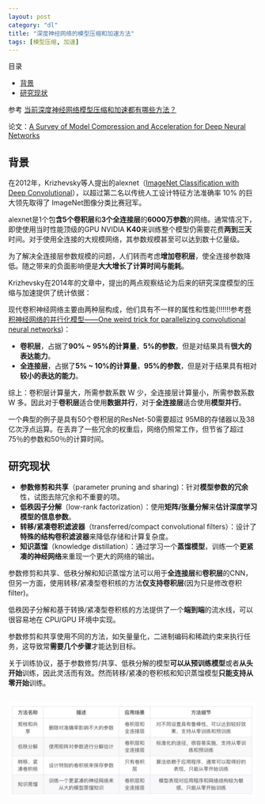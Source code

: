 ```yaml
---
layout: post
category: "dl"
title: "深度神经网络的模型压缩和加速方法"
tags: [模型压缩, 加速]
---
```


目录

<!-- TOC -->

- [背景](#背景)
- [研究现状](#研究现状)

<!-- /TOC -->

参考 [当前深度神经网络模型压缩和加速都有哪些方法？](https://mp.weixin.qq.com/s?__biz=MzIwMTc4ODE0Mw==&mid=2247488630&idx=1&sn=894b06c31b37ccdad3e9bfdd7323a33f&chksm=96e9cbf6a19e42e0c666d6727430a39fe4e09db047c3cfc0465a34923b87a36dfbe7585fe339&mpshare=1&scene=1&srcid=0424GVwdeHItD7HnyFTeDqEK&pass_ticket=ELDwWNrhj5p4OHcAdT%2BpNCVXGsuewWdPEQ9M8Z%2BwtE9PmYD%2Bq%2FrOC6%2BTyLhZIu%2Bd#rd)

论文：[A Survey of Model Compression and Acceleration for Deep Neural Networks](https://arxiv.org/pdf/1710.09282.pdf)

## 背景

在2012年，Krizhevsky等人提出的alexnet（[ImageNet Classification with Deep Convolutional](https://papers.nips.cc/paper/4824-imagenet-classification-with-deep-convolutional-neural-networks.pdf)），以超过第二名以传统人工设计特征方法准确率 10% 的巨大领先取得了 ImageNet图像分类比赛冠军。

alexnet是1个包**含5个卷积层**和**3个全连接层**的**6000万参数**的网络。通常情况下，即使使用当时性能顶级的GPU NVIDIA **K40**来训练整个模型仍需要花费**两到三天**时间。对于使用全连接的大规模网络，其参数规模甚至可以达到数十亿量级。

为了解决全连接层参数规模的问题，人们转而考虑**增加卷积层**，使全连接参数降低。随之带来的负面影响便是**大大增长了计算时间与能耗**。

Krizhevsky在2014年的文章中，提出的两点观察结论为后来的研究深度模型的压缩与加速提供了统计依据：

现代卷积神经网络主要由两种层构成，他们具有不一样的属性和性能(!!!!!!参考[卷积神经网络的并行化模型——One weird trick for parallelizing convolutional neural networks](https://blog.csdn.net/xsc_c/article/details/42420167))：

+ **卷积层**，占据了**90% ~ 95%的计算量**，**5%的参数**，但是对结果具有**很大的表达能力**。
+ **全连接层**，占据了**5% ~ 10%的计算量**，**95%的参数**，但是对于结果具有相对**较小的表达的能力**。

综上：卷积层计算量大，所需参数系数 W 少，全连接层计算量小，所需参数系数 W 多。因此对于**卷积层**适合使用**数据并行**，对于**全连接层**适合使用**模型并行**。

一个典型的例子是具有50个卷积层的ResNet-50需要超过 95MB的存储器以及38亿次浮点运算。在丢弃了一些冗余的权重后，网络仍照常工作，但节省了超过75％的参数和50％的计算时间。

## 研究现状

+ **参数修剪和共享**（parameter pruning and sharing)：针对**模型参数的冗余**性，试图去除冗余和不重要的项。
+ **低秩因子分解**（low-rank factorization）：使用**矩阵/张量分解**来**估计深度学习模型的信息参数**。
+ **转移/紧凑卷积滤波器**（transferred/compact convolutional filters）：设计了**特殊的结构卷积滤波器**来降低存储和计算复杂度。
+ **知识蒸馏**（knowledge distillation）：通过学习一个**蒸馏模型**，训练一个**更紧凑的神经网络**来重现一个更大的网络的输出。

参数修剪和共享、低秩分解和知识蒸馏方法可以用于**全连接层**和**卷积层**的CNN，但另一方面，使用转移/紧凑型卷积核的方法**仅支持卷积层**(因为只是修改卷积filter)。

低秩因子分解和基于转换/紧凑型卷积核的方法提供了一个**端到端**的流水线，可以很容易地在 CPU/GPU 环境中实现。

参数修剪和共享使用不同的方法，如矢量量化，二进制编码和稀疏约束来执行任务，这导致常**需要几个步骤**才能达到目标。

关于训练协议，基于参数修剪/共享、低秩分解的模型**可以从预训练模型**或者**从头开始**训练，因此灵活而有效。然而转移/紧凑的卷积核和知识蒸馏模型**只能支持从零开始**训练。

<html>
<br/>

<img src='../assets/4ways-for-compression-dnn.webp' style='max-height: 350px;max-width:500px'/>
<br/>

</html>
